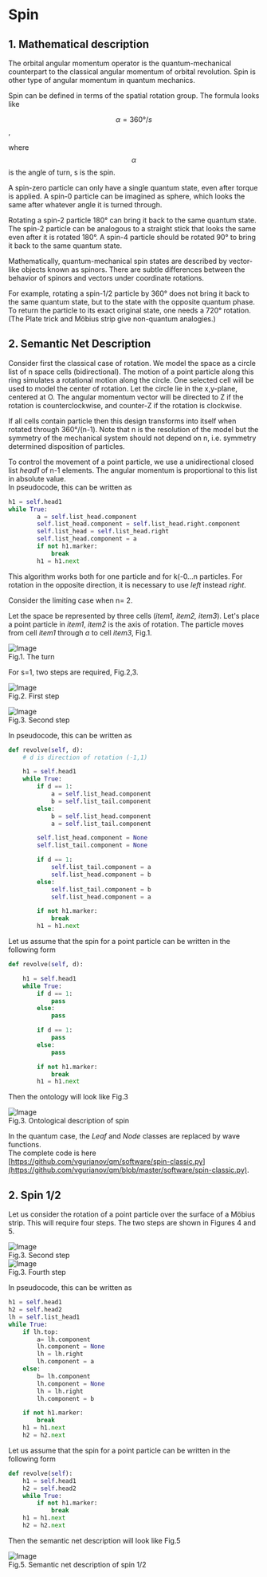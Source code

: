 # Spin
<!---
% https://en.wikipedia.org/wiki/Spin_(physics)
% https://en.wikipedia.org/wiki/Spin-1/2
-->
## 1. Mathematical description
The orbital angular momentum operator is the quantum-mechanical counterpart to the classical angular momentum of orbital revolution.
Spin is other type of angular momentum in quantum mechanics.  

Spin can be defined in terms of the spatial rotation group. The formula looks like  

$$\alpha = 360°/s$$,  

where $$\alpha$$ is the angle of turn, s is the spin.

A spin-zero particle can only have a single quantum state, even after torque is applied. A spin-0 particle can be imagined as sphere, which looks the same after whatever angle it is turned through.

Rotating a spin-2 particle 180° can bring it back to the same quantum state. The spin-2 particle can be analogous to a straight stick that looks the same even after it is rotated 180°.
A spin-4 particle should be rotated 90° to bring it back to the same quantum state.

Mathematically, quantum-mechanical spin states are described by vector-like objects known as spinors. There are subtle differences between the behavior of spinors and vectors under coordinate rotations.

For example, rotating a spin-1/2 particle by 360° does not bring it back to the same quantum state, but to the state with the opposite quantum phase. To return the particle to its exact original state, one needs a 720° rotation. (The Plate trick and Möbius strip give non-quantum analogies.)  

## 2. Semantic Net Description  

Consider first the classical case of rotation. We model the space as a circle list  of n space  cells (bidirectional). The motion of a point particle along this ring simulates a rotational motion along the circle. One selected cell will be used to model the center of rotation. Let the circle lie in the x,y-plane, centered at O. The angular momentum vector will be directed to Z if the rotation is counterclockwise, and counter-Z if the rotation is clockwise.  

If all cells contain particle then this design transforms into itself when rotated through 360°/(n-1). Note that n is the resolution of the model but the symmetry of the mechanical system should not depend on n, i.e. symmetry determined disposition of particles.   

To control the movement of a point particle, we use a unidirectional closed list *head1* of n-1 elements. The angular momentum is proportional to this list in absolute value.  
In pseudocode, this can be written as  
``` python
h1 = self.head1
while True:
        a = self.list_head.component
        self.list_head.component = self.list_head.right.component
        self.list_head = self.list_head.right
        self.list_head.component = a
        if not h1.marker:
            break
        h1 = h1.next

```
This algorithm works both for one particle and for k(-0...n particles. For rotation in the opposite direction, it is necessary to use *left* instead *right*.

Consider the limiting case when n= 2.

Let the space be represented by three cells (*item1, item2, item3*). Let's place a point particle in *item1*, *item2* is the axis of rotation. The particle moves from cell *item1* through *a* to cell *item3*, Fig.1.  

![Image](spin_turn.png)  
Fig.1. The turn  

For s=1, two steps are required, Fig.2,3.   

![Image](spin_cd1.png)  
Fig.2. First step  

![Image](spin_cd2.png)  
Fig.3. Second step  

In pseudocode, this can be written as  
``` python
def revolve(self, d):
    # d is direction of rotation (-1,1)

    h1 = self.head1
    while True:
        if d == 1:
            a = self.list_head.component
            b = self.list_tail.component
        else:
            b = self.list_head.component
            a = self.list_tail.component

        self.list_head.component = None
        self.list_tail.component = None

        if d == 1:
            self.list_tail.component = a
            self.list_head.component = b
        else:
            self.list_tail.component = b
            self.list_head.component = a

        if not h1.marker:
            break
        h1 = h1.next

```  
Let us assume that the spin for a point particle can be written in the following form  
``` python
def revolve(self, d):

    h1 = self.head1
    while True:
        if d == 1:
            pass
        else:
            pass

        if d == 1:
            pass
        else:
            pass

        if not h1.marker:
            break
        h1 = h1.next
```  
Then the ontology will look like Fig.3  

![Image](spin_classes.png)  
Fig.3. Ontological description of spin  

In the quantum case, the *Leaf* and *Node* classes are replaced by wave functions.  
The complete code is here [https://github.com/vgurianov/qm/software/spin-classic.py](https://github.com/vgurianov/qm/blob/master/software/spin-classic.py). 

## 2. Spin 1/2
Let us consider the rotation of a point particle over the surface of a Möbius strip. This will require four steps. The two steps are shown in Figures 4 and 5.

![Image](spin_half1.png)  
Fig.3. Second step  
![Image](spin_half2.png)  
Fig.3. Fourth step  

In pseudocode, this can be written as  
``` python
h1 = self.head1
h2 = self.head2
lh = self.list_head1
while True:
    if lh.top:
        a= lh.component
        lh.component = None
        lh = lh.right
        lh.component = a
    else:
        b= lh.component
        lh.component = None
        lh = lh.right
        lh.component = b

    if not h1.marker:
        break
    h1 = h1.next
    h2 = h2.next

```  
Let us assume that the spin for a point particle can be written in the following form  
``` python  
def revolve(self):
    h1 = self.head1
    h2 = self.head2
    while True:
        if not h1.marker:
            break
    h1 = h1.next
    h2 = h2.next
```  
Then the semantic net description will look like Fig.5  

![Image](spin_half3.png)  
Fig.5. Semantic net description of spin 1/2  


